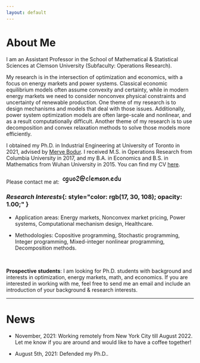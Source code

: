 ```yaml
---
layout: default
---
```


# About Me

I am an Assistant Professor in the School of Mathematical & Statistical Sciences at Clemson University (Subfaculty: Operations Research).

My research is in the intersection of optimization and economics, with a focus on energy markets and power systems. Classical economic equilibrium models often assume convexity and certainty, while in modern energy markets we need to consider nonconvex physical constraints and uncertainty of renewable production. One theme of my research is to design mechanisms and models that deal with those issues. Additionally, power system optimization models are often large-scale and nonlinear, and as a result computationally difficult. Another theme of my research is to use decomposition and convex relaxation methods to solve those models more efficiently.
<!-- Using optimization methods such as copositive programming and integer programming, I deal with the challenges of uncertainty and nonconvexity in power grids. I also develop decomposition algorithms to solve the optimization models more efficiently. -->

<!-- My research is in the intersection of optimization and economics, with a focus on nonconvex problems in energy markets and power systems. -->

I obtained my Ph.D. in Industrial Engineering at University of Toronto in 2021, advised by [<u>Merve Bodur</u>](https://sites.google.com/site/mervebodr/). I received M.S. in Operations Research from Columbia University in 2017, and my B.A. in Economics and B.S. in Mathematics from Wuhan University in 2015. You can find my CV [<u>here</u>](/docs/cv_ChengGuo.pdf).

Please contact me at: <img src ="/images/email_comic.png" alt = "email image"/>

### <em>Research Interests</em>{: style="color: rgb(17, 30, 108); opacity: 1.00;" }

* Application areas: Energy markets, Nonconvex market pricing, Power systems, Computational mechanism design, Healthcare.

* Methodologies: Copositive programming, Stochastic programming, Integer programming, Mixed-integer nonlinear programming, Decomposition methods.

&nbsp;

**Prospective students**: I am looking for Ph.D. students with background and interests in optimization, energy markets, math, and economics. If you are interested in working with me, feel free to send me an email and include an introduction of your background & research interests.

----------------

# News

* November, 2021: Working remotely from New York City till August 2022. Let me know if you are around and would like to have a coffee together!

* August 5th, 2021: Defended my Ph.D..

<!-- * September 6th, 2021: Staying in New York City for a school year. Let me know if you are around!  -->

<!-- * I will give the talk "Copositive Duality For Discrete Markets And Games" at [<u>Discrete Optimization Talks (DOTs)</u>](https://talks.discreteopt.com/home#h.p8gcs6etflcy), 2:00 p.m. - 4:00 p.m. ET on December 4th, 2020. -->

<!-- * Nov/09/2020: I will be giving the talk "Copositive Programming For Discrete Markets And Games With A Novel Cutting Plane Algorithm" at [<u>2020 INFORMS, session number MC35, Virtual Room 35</u>](https://cattendee.abstractsonline.com/meeting/9022/presentation/6087). Welcome to my talk! -->

<!-- Aug/01/2019: We submitted our paper "Logic-based Benders Decomposition and Binary Decision Diagram Based Approaches for Stochastic Distributed Operating
Room Scheduling". -->
&nbsp;
&nbsp;
&nbsp;
&nbsp;
